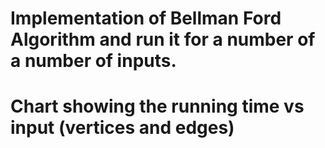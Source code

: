 # Implementation of Bellman Ford Algorithm and run it for a number of a number of inputs. 
# Chart showing the running time vs input (vertices and edges) 

